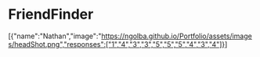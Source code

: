 # FriendFinder

[{"name":"Nathan","image":"https://ngolba.github.io/Portfolio/assets/images/headShot.png","responses":["1","4","3","3","5","5","5","4","3","4"]}]